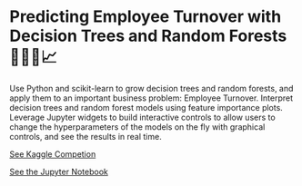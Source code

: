 # Predicting Employee Turnover with Decision Trees and Random Forests 💼👩‍💼📈

Use Python and scikit-learn to grow decision trees and random forests, and apply them to an important business problem: Employee Turnover. Interpret decision trees and random forest models using feature importance plots. Leverage Jupyter widgets to build interactive controls to allow users to change the hyperparameters of the models on the fly with graphical controls, and see the results in real time.


[See Kaggle Competion]()

[See the Jupyter Notebook]()



